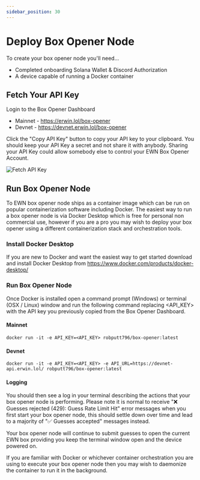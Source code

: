 ```yaml
---
sidebar_position: 30
---
```


# Deploy Box Opener Node
To create your box opener node you'll need...
* Completed onboarding Solana Wallet & Discord Authorization
* A device capable of running a Docker container

## Fetch Your API Key
Login to the Box Opener Dashboard
* Mainnet - https://erwin.lol/box-opener
* Devnet - https://devnet.erwin.lol/box-opener

Click the "Copy API Key" button to copy your API key to your clipboard. You should keep your API Key a secret and not
share it with anybody. Sharing your API Key could allow somebody else to control your EWN Box Opener Account.

![Fetch API Key](https://docs.erwin.lol/img/get_api_key.png "Fetch API Key")

## Run Box Opener Node
To EWN box opener node ships as a container image which can be run on popular containerization software including Docker.
The easiest way to run a box opener node is via Docker Desktop which is free for personal non commercial use, however if you
are a pro you may wish to deploy your box opener using a different containerization stack and orchestration tools.

### Install Docker Desktop
If you are new to Docker and want the easiest way to get started download and install Docker Desktop from https://www.docker.com/products/docker-desktop/

### Run Box Opener Node
Once Docker is installed open a command prompt (Windows) or terminal (OSX / Linux) window and run the following command replacing
\<API_KEY\> with the API key you previously copied from the Box Opener Dashboard.

#### Mainnet
```commandline
docker run -it -e API_KEY=<API_KEY> robputt796/box-opener:latest
```

#### Devnet
```commandline
docker run -it -e API_KEY=<API_KEY> -e API_URL=https://devnet-api.erwin.lol/ robputt796/box-opener:latest
```

#### Logging
You should then see a log in your terminal describing the actions that your box opener node is performing. Please note it is 
normal to receive "❌ Guesses rejected (429): Guess Rate Limit Hit" error messages when you first start your box opener node,
this should settle down over time and lead to a majority of "✅ Guesses accepted" messages instead.

Your box opener node will continue to submit guesses to open the current EWN box providing you keep the terminal window open
and the device powered on.

If you are familiar with Docker or whichever container orchestration you are using to execute your box opener node then you
may wish to daemonize the container to run it in the background.